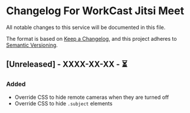 # Changelog For WorkCast Jitsi Meet
All notable changes to this service will be documented in this file.

The format is based on [Keep a Changelog](https://keepachangelog.com/en/1.0.0/),
and this project adheres to [Semantic Versioning](https://semver.org/spec/v2.0.0.html).

## [Unreleased] - XXXX-XX-XX - ⏳

### Added
- Override CSS to hide remote cameras when they are turned off
- Override CSS to hide `.subject` elements
